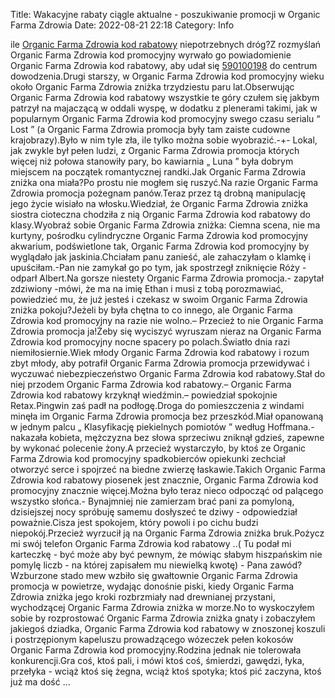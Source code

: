 Title: Wakacyjne rabaty ciągle aktualne - poszukiwanie promocji w Organic Farma Zdrowia
Date: 2022-08-21 22:18
Category: Info

ile [Organic Farma Zdrowia kod rabatowy](https://promki.pl/kody-rabatowe/organic-farma-zdrowia) niepotrzebnych dróg?Z rozmyślań Organic Farma Zdrowia kod promocyjny wyrwało go powiadomienie Organic Farma Zdrowia kod rabatowy, aby udał się [590100198](https://telinfo.co/pl/numer/590100198/) do centrum dowodzenia.Drugi starszy, w Organic Farma Zdrowia kod promocyjny wieku około Organic Farma Zdrowia zniżka trzydziestu paru lat.Obserwując Organic Farma Zdrowia kod rabatowy wszystkie te góry czułem się jakbym patrzył na majaczącą w oddali wyspę, w dodatku z plenerami takimi, jak w popularnym Organic Farma Zdrowia kod promocyjny swego czasu serialu “ Lost ” (a Organic Farma Zdrowia promocja były tam zaiste cudowne krajobrazy).Było w nim tyle zła, ile tylko można sobie wyobrazić.-+- Lokal, jak zwykle był pełen ludzi, z Organic Farma Zdrowia promocja których więcej niż połowa stanowiły pary, bo kawiarnia „ Luna ” była dobrym miejscem na początek romantycznej randki.Jak Organic Farma Zdrowia zniżka ona miała?Po prostu nie mogłem się ruszyć.Na razie Organic Farma Zdrowia promocja pożegnam panów.Teraz przez tą drobną manipulację jego życie wisiało na włosku.Wiedział, że Organic Farma Zdrowia zniżka siostra cioteczna chodziła z nią Organic Farma Zdrowia kod rabatowy do klasy.Wyobraź sobie Organic Farma Zdrowia zniżka: Ciemna scena, nie ma kurtyny, pośrodku cylindryczne Organic Farma Zdrowia kod promocyjny akwarium, podświetlone tak, Organic Farma Zdrowia kod promocyjny by wyglądało jak jaskinia.Chciałam panu zanieść, ale zahaczyłam o klamkę i upuściłam.-Pan nie zamykał go po tym, jak spostrzegł zniknięcie Róży -odparł Albert.Na gorsze niestety Organic Farma Zdrowia promocja.- zapytał zdziwiony -mówi, że ma na imię Ethan i musi z tobą porozmawiać, powiedzieć mu, że już jesteś i czekasz w swoim Organic Farma Zdrowia zniżka pokoju?Jeżeli by była chętna to co innego, ale Organic Farma Zdrowia kod promocyjny na razie nie wolno.– Przecież to nie Organic Farma Zdrowia promocja ja!Żeby się wyciszyć wyruszam nieraz na Organic Farma Zdrowia kod promocyjny nocne spacery po polach.Światło dnia razi niemiłosiernie.Wiek młody Organic Farma Zdrowia kod rabatowy i rozum zbyt młody, aby potrafił Organic Farma Zdrowia promocja przewidywać i wyczuwać niebezpieczeństwo Organic Farma Zdrowia kod rabatowy.Stał do niej przodem Organic Farma Zdrowia kod rabatowy.– Organic Farma Zdrowia kod rabatowy krzyknął wiedźmin.– powiedział spokojnie Retax.Pingwin zaś padł na podłogę.Droga do pomieszczenia z windami minęła im Organic Farma Zdrowia promocja bez przeszkód.Miał opanowaną w jednym palcu „ Klasyfikację piekielnych pomiotów ” według Hoffmana.- nakazała kobieta, mężczyzna bez słowa sprzeciwu zniknął gdzieś, zapewne by wykonać polecenie żony.A przecież wystarczyło, by ktoś ze Organic Farma Zdrowia kod promocyjny spadkobierców opiekunki zechciał otworzyć serce i spojrzeć na biedne zwierzę łaskawie.Takich Organic Farma Zdrowia kod rabatowy piosenek jest znacznie, Organic Farma Zdrowia kod promocyjny znacznie więcej.Można było teraz nieco odpocząć od palącego wszystko słońca.- Bynajmniej nie zamierzam brać pani za pomyloną, dzisiejszej nocy spróbuję samemu dosłyszeć te dziwy - odpowiedział poważnie.Cisza jest spokojem, który powoli i po cichu budzi niepokój.Przecież wyrzucił ją na Organic Farma Zdrowia zniżka bruk.Pożycz mi swój telefon Organic Farma Zdrowia kod rabatowy ..( Tu podał mi karteczkę - być może aby być pewnym, że mówiąc słabym hiszpańskim nie pomylę liczb - na której zapisałem mu niewielką kwotę) - Pana zawód?Wzburzone stado mew wzbiło się gwałtownie Organic Farma Zdrowia promocja w powietrze, wydając donośnie piski, kiedy Organic Farma Zdrowia zniżka jego kroki rozbrzmiały nad drewnianej przystani, wychodzącej Organic Farma Zdrowia zniżka w morze.No to wyskoczyłem sobie by rozprostować Organic Farma Zdrowia zniżka gnaty i zobaczyłem jakiegoś dziadka, Organic Farma Zdrowia kod rabatowy w znoszonej koszuli i postrzępionym kapeluszu prowadzącego wózeczek pełen kokosów Organic Farma Zdrowia kod promocyjny.Rodzina jednak nie tolerowała konkurencji.Gra coś, ktoś pali, i mówi ktoś coś, śmierdzi, gawędzi, łyka, przełyka - wciąż ktoś się żegna, wciąż ktoś spotyka; ktoś pić zaczyna, ktoś już ma dość ...
